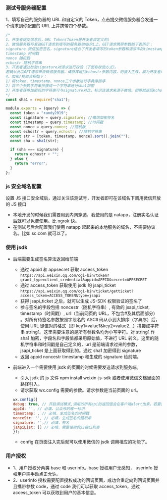 ### 测试号服务器配置

1、填写自己的服务器的 URL 和自定义的 Token，点击提交微信服务器会发送一个请求到你配置的 URL 上并携带四个参数。

```js
/*
1、开发者提交信息后，URL Token(Token是开发者自定义的)
2、微信服务器将发送GET请求到填写的服务器地址URL上，GET请求携带参数如下表所示：
signature 微信加密签名，signature结合了开发者填写的token参数和请求中的timestamp参数、nonce参数。
timestamp 时间戳
nonce 随机数
echostr 随机字符串
3、开发者通过检验signature对请求进行校验（下面有校验方式）。
若确认此次GET请求来自微信服务器，请原样返回echostr参数内容，则接入生效，成为开发者成功，否则接入失败。
4、加密/校验流程如下：
1）将token、timestamp、nonce三个参数进行字典序排序 
2）将三个参数字符串拼接成一个字符串进行sha1加密 
3）开发者获得加密后的字符串可与signature对比，标识该请求来源于微信。相等就返回echostr
*/
const sha1 = require("sha1");

module.exports = (query) => {
  const token = "randy2019";
  const signature = query.signature; //微信加密签名
  const timestamp = query.timestamp; //时间戳
  const nonce = query.nonce; //随机数
  const echostr = query.echostr; //随机字符串
  const str = [token, timestamp, nonce].sort().join("");
  const sha = sha1(str);

  if (sha === signature) {
    return echostr + "";
  } else {
    return "error";
  }
};
```

### js 安全域名配置

设置 JS 接口安全域后，通过关注该测试号，开发者即可在该域名下调用微信开放的 JS 接口

- 本地开发的时候我们需要用到内网穿透，我使用的是 natapp，注册实名认证后就可以免费使用。比 ngrok 快。
- 在测试号后台配置我们使用 natapp 起起来的本地服务的域名，不需要协议名。比如 sc.com 就可以了。

### 使用 jsdk

- 后端需要生成签名算法返回给前端

  - 通过 appid 和 appsecret 获取 access_token `https://api.weixin.qq.com/cgi-bin/token?grant_type=client_credential&appid=APPID&secret=APPSECRET`
  - 通过 access_token 获取使用 jsdk 的 jsapi_ticket `https://api.weixin.qq.com/cgi-bin/ticket/getticket?access_token=ACCESS_TOKEN&type=jsapi`
  - 获得 jsapi_ticket 之后，就可以生成 JS-SDK 权限验证的签名了
  - 参与签名的字段包括 noncestr（随机字符串）, 有效的 jsapi_ticket, timestamp（时间戳）, url（当前网页的 URL，不包含#及其后面部分） 。对所有待签名参数按照字段名的 ASCII 码从小到大排序（字典序）后，使用 URL 键值对的格式（即 key1=value1&key2=value2…）拼接成字符串 string1。这里需要注意的是所有参数名均为小写字符。对 string1 作 sha1 加密，字段名和字段值都采用原始值，不进行 URL 转义。这里的随机字符串和时间戳是自己定义的，url 是前端请求过来的参数，jsapi_ticket 是上面获取得到的。通过 sha1 加密得到 signature
  - 返回 appid noncestr timestamp 和生成的 signature 给前端。

- 前端进入一个需要使用 jsdk 的页面的时候需要发送请求到服务端。
  - 引入 jsdk 的 js 文件 npm install weixin-js-sdk 或者使用微信文档里面的路径引入。
  - 请求获取 wx.config 需要的参数。请求参数是当前页面的 url。
  ```js
  wx.config({
  debug: true, // 开启调试模式,调用的所有api的返回值会在客户端alert出来，若要查看传入的参数，可以在pc端打开，参数信息会通过log打出，仅在pc端时才会打印。
  appId: '', // 必填，公众号的唯一标识
  timestamp: , // 必填，生成签名的时间戳
  nonceStr: '', // 必填，生成签名的随机串
  signature: '',// 必填，签名
  jsApiList: [] // 必填，需要使用的JS接口列表
  });
  ```
  - config 在页面注入完后就可以使用微信的 jsdk 调用相应的功能了。

### 用户授权

- 1、用户授权分两类 base 和 userinfo。base 授权用户无感知， userinfo 授权用户需手动点击允许。
- 2、userinfo 授权需要配置授权成功的回调页面，成功会重定向到回调页面并且携带参数 code，通过 code 我们可以获取 access_token，通过 access_token 可以获取到用户的基本信息。

